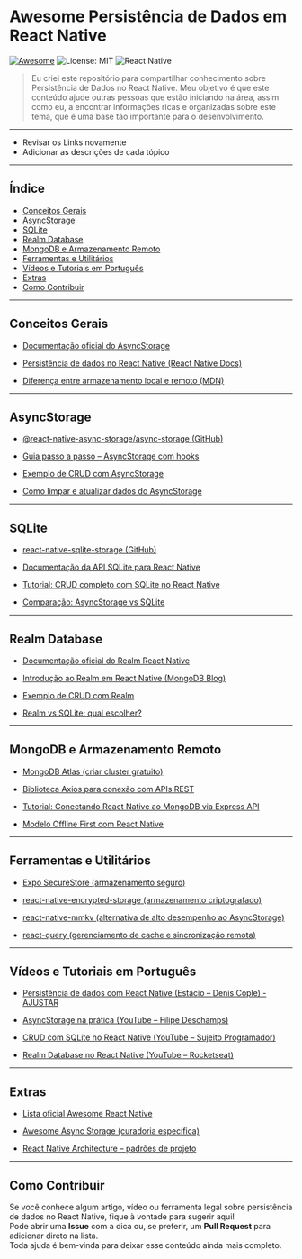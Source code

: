 # Awesome Persistência de Dados em React Native
[![Awesome](https://awesome.re/badge.svg)](https://awesome.re)
![License: MIT](https://img.shields.io/badge/License-MIT-blue.svg)
![React Native](https://img.shields.io/badge/React%20Native-blue?logo=react)

> Eu criei este repositório para compartilhar conhecimento sobre Persistência de Dados no React Native. Meu objetivo é que este conteúdo ajude outras pessoas que estão iniciando na área, assim como eu, a encontrar informações ricas e organizadas sobre este tema, que é uma base tão importante para o desenvolvimento.

---
- Revisar os Links novamente
- Adicionar as descrições de cada tópico
---

## Índice
- [Conceitos Gerais](#conceitos-gerais)
- [AsyncStorage](#asyncstorage)
- [SQLite](#sqlite)
- [Realm Database](#realm-database)
- [MongoDB e Armazenamento Remoto](#mongodb-e-armazenamento-remoto)
- [Ferramentas e Utilitários](#ferramentas-e-utilitários)
- [Vídeos e Tutoriais em Português](#vídeos-e-tutoriais-em-português)
- [Extras](#extras)
- [Como Contribuir](como-contribuir)
---

## Conceitos Gerais

- [Documentação oficial do AsyncStorage](https://react-native-async-storage.github.io/async-storage/docs/usage)

- [Persistência de dados no React Native (React Native Docs)](https://reactnative.dev/docs/asyncstorage)

- [Diferença entre armazenamento local e remoto (MDN)](https://developer.mozilla.org/pt-BR/docs/Web/API/Storage)

---

## AsyncStorage

- [@react-native-async-storage/async-storage (GitHub)](https://github.com/react-native-async-storage/async-storage)

- [Guia passo a passo – AsyncStorage com hooks](https://blog.logrocket.com/asyncstorage-react-native/)

- [Exemplo de CRUD com AsyncStorage](https://medium.com/reactbrasil/como-usar-o-asyncstorage-no-react-native-3b5f5ff8b3d4)

- [Como limpar e atualizar dados do AsyncStorage](https://reactnative.dev/docs/asyncstorage#clear)

---

## SQLite

- [react-native-sqlite-storage (GitHub)](https://github.com/andpor/react-native-sqlite-storage)

- [Documentação da API SQLite para React Native](https://github.com/andpor/react-native-sqlite-storage#api)

- [Tutorial: CRUD completo com SQLite no React Native](https://www.section.io/engineering-education/using-sqlite-in-react-native/)

- [Comparação: AsyncStorage vs SQLite](https://dev.to/amanhimself/sqlite-vs-asyncstorage-in-react-native-40c2)

---

## Realm Database

- [Documentação oficial do Realm React Native](https://www.mongodb.com/docs/realm/sdk/react-native/)

- [Introdução ao Realm em React Native (MongoDB Blog)](https://www.mongodb.com/developer/products/realm/realm-react-native-tutorial/)

- [Exemplo de CRUD com Realm](https://www.section.io/engineering-education/realm-database-with-react-native/)

- [Realm vs SQLite: qual escolher?](https://www.simform.com/blog/realm-vs-sqlite/)

---

## MongoDB e Armazenamento Remoto

- [MongoDB Atlas (criar cluster gratuito)](https://www.mongodb.com/atlas/database)

- [Biblioteca Axios para conexão com APIs REST](https://axios-http.com/)

- [Tutorial: Conectando React Native ao MongoDB via Express API](https://www.freecodecamp.org/news/connect-react-native-to-mongodb/)

- [Modelo Offline First com React Native](https://dev.to/mmazzarolo/offline-first-react-native-apps-4e45)

---

## Ferramentas e Utilitários

- [Expo SecureStore (armazenamento seguro)](https://docs.expo.dev/versions/latest/sdk/securestore/)

- [react-native-encrypted-storage (armazenamento criptografado)](https://github.com/emeraldsanto/react-native-encrypted-storage)

- [react-native-mmkv (alternativa de alto desempenho ao AsyncStorage)](https://github.com/mrousavy/react-native-mmkv)

- [react-query (gerenciamento de cache e sincronização remota)](https://tanstack.com/query/latest)

---

## Vídeos e Tutoriais em Português

- [Persistência de dados com React Native (Estácio – Denis Cople) - AJUSTAR](https://estacio.br/)

- [AsyncStorage na prática (YouTube – Filipe Deschamps)](https://www.youtube.com/watch?v=XOYpIGxA68k)

- [CRUD com SQLite no React Native (YouTube – Sujeito Programador)](https://www.youtube.com/watch?v=\_hytKpMc04E)

- [Realm Database no React Native (YouTube – Rocketseat)](https://www.youtube.com/watch?v=GFVZt8tqL4E)

---

## Extras

- [Lista oficial Awesome React Native](https://github.com/jondot/awesome-react-native)

- [Awesome Async Storage (curadoria específica)](https://github.com/react-native-async-storage/awesome-async-storage)

- [React Native Architecture – padrões de projeto](https://reactnative.dev/docs/architecture-overview)

---

## Como Contribuir

Se você conhece algum artigo, vídeo ou ferramenta legal sobre persistência de dados no React Native, fique à vontade para sugerir aqui!  
Pode abrir uma **Issue** com a dica ou, se preferir, um **Pull Request** para adicionar direto na lista.  
Toda ajuda é bem-vinda para deixar esse conteúdo ainda mais completo.

